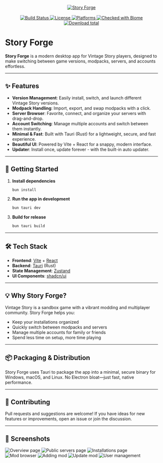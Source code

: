 
<p align="center">
   <a href="https://getstoryforge.app/">
      <img src="public/StoryForge.png" alt="Story Forge" />
   </a>
   <br />
   <br />
   <a href="https://github.com/lovelesscodes/storyforge/actions">
      <img src="https://img.shields.io/github/actions/workflow/status/lovelesscodes/storyforge/publish.yml?branch=release&label=build&style=flat-square" alt="Build Status" />
   </a>
   <a href="https://github.com/lovelesscodes/storyforge/blob/main/LICENSE">
      <img src="https://img.shields.io/github/license/lovelesscodes/storyforge?color=brightgreen&style=flat-square" alt="License" />
   </a>
   <a href="https://getstoryforge.app/">
      <img src="https://img.shields.io/badge/platforms-Windows%20%7C%20macOS%20%7C%20Linux-blue?style=flat-square" alt="Platforms" />
   </a>
   <a href="https://biomejs.dev/" target="_blank">
      <img src="https://img.shields.io/badge/checked_with-Biome-60a5fa?style=flat-square&logo=biome" alt="Checked with Biome" />
   </a>
   <a href="/releases/latest">
      <img src="https://img.shields.io/github/downloads/lovelesscodes/storyforge/total?color=fff&style=flat-square&logo=github" alt="Download total" />
   </a>
</p>

# Story Forge

**Story Forge** is a modern desktop app for Vintage Story players, designed to make switching between game versions, modpacks, servers, and accounts effortless. 

---

## ✨ Features

- **Version Management**: Easily install, switch, and launch different Vintage Story versions.
- **Modpack Handling**: Import, export, and swap modpacks with a click.
- **Server Browser**: Favorite, connect, and organize your servers with drag-and-drop.
- **Account Switching**: Manage multiple accounts and switch between them instantly.
- **Minimal & Fast**: Built with Tauri (Rust) for a lightweight, secure, and fast experience.
- **Beautiful UI**: Powered by Vite + React for a snappy, modern interface.
- **Updater**: Install once, update forever - with the built-in auto updater.

---

## 🚀 Getting Started

1. **Install dependencies**
   ```sh
   bun install
   ```
2. **Run the app in development**
   ```sh
   bun tauri dev
   ```
3. **Build for release**
   ```sh
   bun tauri build
   ```

---

## 🛠 Tech Stack

- **Frontend**: [Vite](https://vitejs.dev/) + [React](https://react.dev/)
- **Backend**: [Tauri](https://tauri.app/) (Rust)
- **State Management**: [Zustand](https://zustand-demo.pmnd.rs/)
- **UI Components**: [shadcn/ui](https://ui.shadcn.com/)

---

## 💡 Why Story Forge?

Vintage Story is a sandbox game with a vibrant modding and multiplayer community. Story Forge helps you:
- Keep your installations organized
- Quickly switch between modpacks and servers
- Manage multiple accounts for family or friends
- Spend less time on setup, more time playing

---

## 📦 Packaging & Distribution

Story Forge uses Tauri to package the app into a minimal, secure binary for Windows, macOS, and Linux. No Electron bloat—just fast, native performance.

---

## 📝 Contributing

Pull requests and suggestions are welcome! If you have ideas for new features or improvements, open an issue or join the discussion.

---

## 📸 Screenshots

![Overview page](/screenshots/Overview.png)
![Public servers page](/screenshots/Public_Servers.png)
![Installations page](/screenshots/Installations.png)
![Mod browser](/screenshots/Mod_Browser.png)
![Adding mod](/screenshots/Adding_Mod.png)
![Update mod](/screenshots/Update_Mod.png)
![User management](/screenshots/User_Management.png)